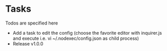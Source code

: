 # Tasks
Todos are specified here
* Add a task to edit the config (choose the favorite editor with inquirer.js and execute i.e. vi ~/.nodexec/config.json as child process)
* Release v1.0.0

